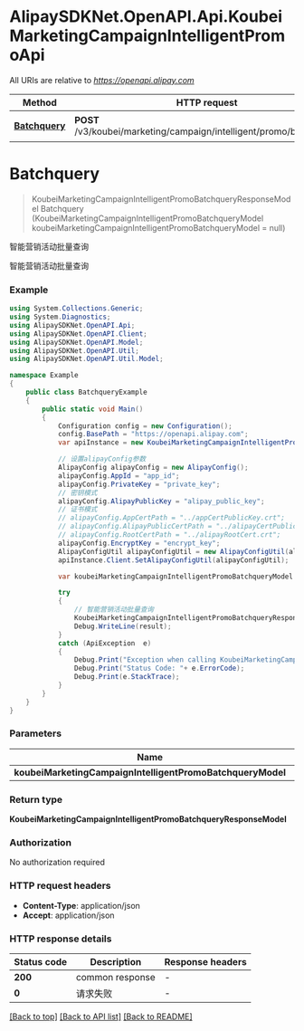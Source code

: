 # AlipaySDKNet.OpenAPI.Api.KoubeiMarketingCampaignIntelligentPromoApi

All URIs are relative to *https://openapi.alipay.com*

Method | HTTP request | Description
------------- | ------------- | -------------
[**Batchquery**](KoubeiMarketingCampaignIntelligentPromoApi.md#batchquery) | **POST** /v3/koubei/marketing/campaign/intelligent/promo/batchquery | 智能营销活动批量查询


<a name="batchquery"></a>
# **Batchquery**
> KoubeiMarketingCampaignIntelligentPromoBatchqueryResponseModel Batchquery (KoubeiMarketingCampaignIntelligentPromoBatchqueryModel koubeiMarketingCampaignIntelligentPromoBatchqueryModel = null)

智能营销活动批量查询

智能营销活动批量查询

### Example
```csharp
using System.Collections.Generic;
using System.Diagnostics;
using AlipaySDKNet.OpenAPI.Api;
using AlipaySDKNet.OpenAPI.Client;
using AlipaySDKNet.OpenAPI.Model;
using AlipaySDKNet.OpenAPI.Util;
using AlipaySDKNet.OpenAPI.Util.Model;

namespace Example
{
    public class BatchqueryExample
    {
        public static void Main()
        {
            Configuration config = new Configuration();
            config.BasePath = "https://openapi.alipay.com";
            var apiInstance = new KoubeiMarketingCampaignIntelligentPromoApi(config);

            // 设置alipayConfig参数
            AlipayConfig alipayConfig = new AlipayConfig();
            alipayConfig.AppId = "app_id";
            alipayConfig.PrivateKey = "private_key";
            // 密钥模式
            alipayConfig.AlipayPublicKey = "alipay_public_key";
            // 证书模式
            // alipayConfig.AppCertPath = "../appCertPublicKey.crt";
            // alipayConfig.AlipayPublicCertPath = "../alipayCertPublicKey_RSA2.crt";
            // alipayConfig.RootCertPath = "../alipayRootCert.crt";
            alipayConfig.EncryptKey = "encrypt_key";
            AlipayConfigUtil alipayConfigUtil = new AlipayConfigUtil(alipayConfig);
            apiInstance.Client.SetAlipayConfigUtil(alipayConfigUtil);

            var koubeiMarketingCampaignIntelligentPromoBatchqueryModel = new KoubeiMarketingCampaignIntelligentPromoBatchqueryModel(); // KoubeiMarketingCampaignIntelligentPromoBatchqueryModel |  (optional) 

            try
            {
                // 智能营销活动批量查询
                KoubeiMarketingCampaignIntelligentPromoBatchqueryResponseModel result = apiInstance.Batchquery(koubeiMarketingCampaignIntelligentPromoBatchqueryModel);
                Debug.WriteLine(result);
            }
            catch (ApiException  e)
            {
                Debug.Print("Exception when calling KoubeiMarketingCampaignIntelligentPromoApi.Batchquery: " + e.Message );
                Debug.Print("Status Code: "+ e.ErrorCode);
                Debug.Print(e.StackTrace);
            }
        }
    }
}
```

### Parameters

Name | Type | Description  | Notes
------------- | ------------- | ------------- | -------------
 **koubeiMarketingCampaignIntelligentPromoBatchqueryModel** | **KoubeiMarketingCampaignIntelligentPromoBatchqueryModel**|  | [optional] 

### Return type

**KoubeiMarketingCampaignIntelligentPromoBatchqueryResponseModel**

### Authorization

No authorization required

### HTTP request headers

 - **Content-Type**: application/json
 - **Accept**: application/json


### HTTP response details
| Status code | Description | Response headers |
|-------------|-------------|------------------|
| **200** | common response |  -  |
| **0** | 请求失败 |  -  |

[[Back to top]](#) [[Back to API list]](../README.md#documentation-for-api-endpoints) [[Back to README]](../README.md)


